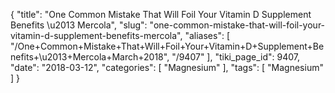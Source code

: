 {
    "title": "One Common Mistake That Will Foil Your Vitamin D Supplement Benefits \u2013 Mercola",
    "slug": "one-common-mistake-that-will-foil-your-vitamin-d-supplement-benefits-mercola",
    "aliases": [
        "/One+Common+Mistake+That+Will+Foil+Your+Vitamin+D+Supplement+Benefits+\u2013+Mercola+March+2018",
        "/9407"
    ],
    "tiki_page_id": 9407,
    "date": "2018-03-12",
    "categories": [
        "Magnesium"
    ],
    "tags": [
        "Magnesium"
    ]
}